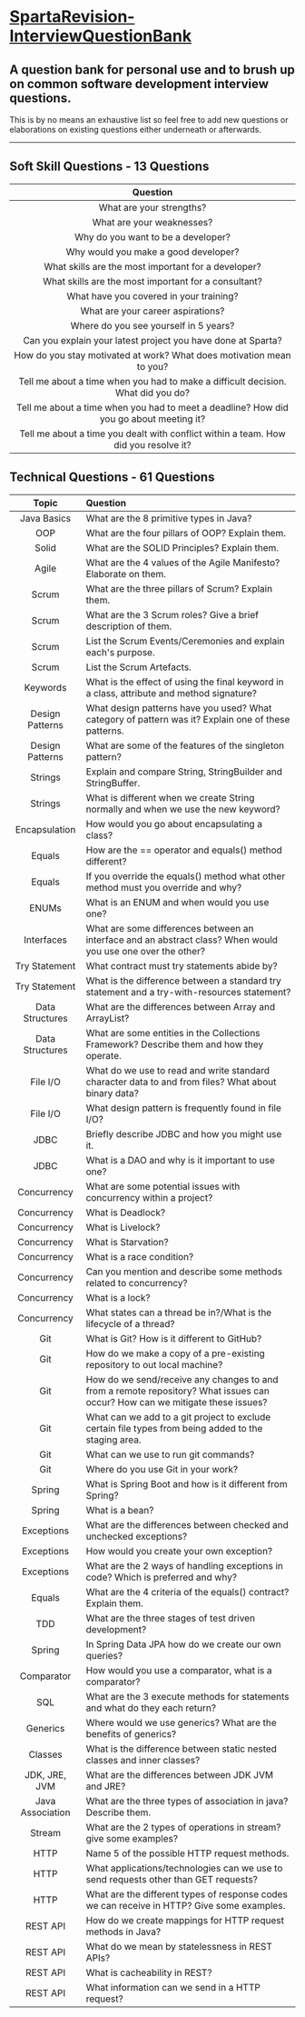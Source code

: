 # <u>SpartaRevision-InterviewQuestionBank</u>
## A question bank for personal use and to brush up on common software development interview questions.

This is by no means an exhaustive list so feel free to add new questions or elaborations on existing questions either underneath or afterwards.

---

## Soft Skill Questions - 13 Questions

| Question |
| :---: |
| What are your strengths? |
| What are your weaknesses? |
| Why do you want to be a developer? |
| Why would you make a good developer? |
| What skills are the most important for a developer? |
| What skills are the most important for a consultant? |
| What have you covered in your training? |
| What are your career aspirations? |
| Where do you see yourself in 5 years? |
| Can you explain your latest project you have done at Sparta? |
| How do you stay motivated at work? What does motivation mean to you? |
| Tell me about a time when you had to make a difficult decision. What did you do? |
| Tell me about a time when you had to meet a deadline? How did you go about meeting it? |
| Tell me about a time you dealt with conflict within a team. How did you resolve it? |

## Technical Questions - 61 Questions

| Topic | Question |
| :---: | :--- |
| Java Basics | What are the 8 primitive types in Java? |
| OOP | What are the four pillars of OOP? Explain them. |
| Solid | What are the SOLID Principles? Explain them. |
| Agile | What are the 4 values of the Agile Manifesto? Elaborate on them. |
| Scrum | What are the three pillars of Scrum? Explain them. |
| Scrum | What are the 3 Scrum roles? Give a brief description of them. |
| Scrum | List the Scrum Events/Ceremonies and explain each's purpose. |
| Scrum | List the Scrum Artefacts. |
| Keywords | What is the effect of using the final keyword in a class, attribute and method signature? |
| Design Patterns | What design patterns have you used? What category of pattern was it? Explain one of these patterns. |
| Design Patterns | What are some of the features of the singleton pattern? |
| Strings | Explain and compare String, StringBuilder and StringBuffer. |
| Strings | What is different when we create String normally and when we use the new keyword? |
| Encapsulation | How would you go about encapsulating a class? |
| Equals | How are the == operator and equals() method different? |
| Equals | If you override the equals() method what other method must you override and why? |
| ENUMs | What is an ENUM and when would you use one? |
| Interfaces | What are some differences between an interface and an abstract class? When would you use one over the other?|
| Try Statement | What contract must try statements abide by? |
| Try Statement | What is the difference between a standard try statement and a try-with-resources statement? |
| Data Structures | What are the differences between Array and ArrayList? |
| Data Structures | What are some entities in the Collections Framework? Describe them and how they operate. |
| File I/O | What do we use to read and write standard character data to and from files? What about binary data? |
| File I/O | What design pattern is frequently found in file I/O? |
| JDBC | Briefly describe JDBC and how you might use it. |
| JDBC | What is a DAO and why is it important to use one? |
| Concurrency | What are some potential issues with concurrency within a project? |
| Concurrency | What is Deadlock? |
| Concurrency | What is Livelock? |
| Concurrency | What is Starvation? |
| Concurrency | What is a race condition? |
| Concurrency | Can you mention and describe some methods related to concurrency? |
| Concurrency | What is a lock? |
| Concurrency | What states can a thread be in?/What is the lifecycle of a thread?|
| Git | What is Git? How is it different to GitHub? |
| Git | How do we make a copy of a pre-existing repository to out local machine? |
| Git | How do we send/receive any changes to and from a remote repository? What issues can occur? How can we mitigate these issues? |
| Git | What can we add to a git project to exclude certain file types from being added to the staging area. |
| Git | What can we use to run git commands? |
| Git | Where do you use Git in your work? |
| Spring | What is Spring Boot and how is it different from Spring? |
| Spring | What is a bean? |
| Exceptions | What are the differences between checked and unchecked exceptions? |
| Exceptions | How would you create your own exception? |
| Exceptions | What are the 2 ways of handling exceptions in code? Which is preferred and why? |
| Equals | What are the 4 criteria of the equals() contract? Explain them. |
| TDD | What are the three stages of test driven development? |
| Spring | In Spring Data JPA how do we create our own queries? |
| Comparator | How would you use a comparator, what is a comparator? |
| SQL | What are the 3 execute methods for statements and what do they each return? |
| Generics | Where would we use generics? What are the benefits of generics? |
| Classes | What is the difference between static nested classes and inner classes? |
| JDK, JRE, JVM | What are the differences between JDK JVM and JRE? |
| Java Association | What are the three types of association in java? Describe them. |
| Stream | What are the 2 types of operations in stream? give some examples? |
| HTTP | Name 5 of the possible HTTP request methods. |
| HTTP | What applications/technologies can we use to send requests other than GET requests? |
| HTTP | What are the different types of response codes we can receive in HTTP? Give some examples. |
| REST API | How do we create mappings for HTTP request methods in Java? |
| REST API | What do we mean by statelessness in REST APIs? |
| REST API | What is cacheability in REST? |
| REST API | What information can we send in a HTTP request? |
